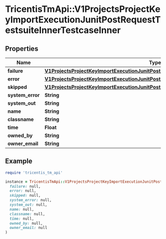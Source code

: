 # TricentisTmApi::V1ProjectsProjectKeyImportExecutionJunitPostRequestTestsuiteInnerTestcaseInner

## Properties

| Name | Type | Description | Notes |
| ---- | ---- | ----------- | ----- |
| **failure** | [**V1ProjectsProjectKeyImportExecutionJunitPostRequestTestsuiteInnerTestcaseInnerFailure**](V1ProjectsProjectKeyImportExecutionJunitPostRequestTestsuiteInnerTestcaseInnerFailure.md) |  | [optional] |
| **error** | [**V1ProjectsProjectKeyImportExecutionJunitPostRequestTestsuiteInnerTestcaseInnerFailure**](V1ProjectsProjectKeyImportExecutionJunitPostRequestTestsuiteInnerTestcaseInnerFailure.md) |  | [optional] |
| **skipped** | [**V1ProjectsProjectKeyImportExecutionJunitPostRequestTestsuiteInnerTestcaseInnerFailure**](V1ProjectsProjectKeyImportExecutionJunitPostRequestTestsuiteInnerTestcaseInnerFailure.md) |  | [optional] |
| **system_error** | **String** |  | [optional] |
| **system_out** | **String** |  | [optional] |
| **name** | **String** |  | [optional] |
| **classname** | **String** |  | [optional] |
| **time** | **Float** |  | [optional] |
| **owned_by** | **String** |  | [optional] |
| **owner_email** | **String** |  | [optional] |

## Example

```ruby
require 'tricentis_tm_api'

instance = TricentisTmApi::V1ProjectsProjectKeyImportExecutionJunitPostRequestTestsuiteInnerTestcaseInner.new(
  failure: null,
  error: null,
  skipped: null,
  system_error: null,
  system_out: null,
  name: null,
  classname: null,
  time: null,
  owned_by: null,
  owner_email: null
)
```

